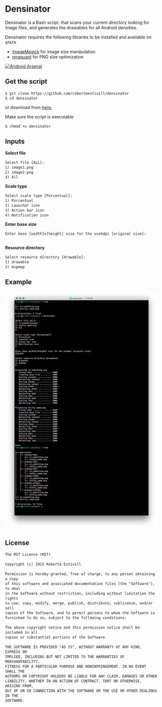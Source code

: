 # Densinator

Densinator is a Bash script, that scans your current directory looking for image files, and generates the drawables for all Android densities.


Densinator requires the following libraries to be installed and available on `$PATH`

- [ImageMagick](http://www.imagemagick.org/script/binary-releases.php) for image size manipulation
- [pngquant](https://pngquant.org/) for PNG size optimization


[![Android Arsenal](https://img.shields.io/badge/Android%20Arsenal-Densinator-green.svg?style=flat)](https://android-arsenal.com/details/1/2535)

## Get the script

```
$ git clone https://github.com/robertoestivill/densinator
$ cd densinator
```

or download from [here.](https://raw.githubusercontent.com/robertoestivill/densinator/master/densinator)


Make sure the script is executable

```bash
$ chmod +x densinator
```

## Inputs


**Select file**

```
Select file [ALL]:
1) image1.png
2) image2.png
3) All
```


**Scale type**

```
Select scale type [Porcentual]:
1) Porcentual
2) Launcher icon
3) Action bar icon
4) Notification icon
```


**Enter base size**

```
Enter base [width]x[height] size for the xxxhdpi [original size]:


```


**Resource directory**

```
Select resource directory [drawable]:
1) drawable
2) mipmap
```

## Example

![Screenshot](screenshot.png)

## License

```
The MIT License (MIT)

Copyright (c) 2015 Roberto Estivill

Permission is hereby granted, free of charge, to any person obtaining a copy
of this software and associated documentation files (the "Software"), to deal
in the Software without restriction, including without limitation the rights
to use, copy, modify, merge, publish, distribute, sublicense, and/or sell
copies of the Software, and to permit persons to whom the Software is
furnished to do so, subject to the following conditions:

The above copyright notice and this permission notice shall be included in all
copies or substantial portions of the Software.

THE SOFTWARE IS PROVIDED "AS IS", WITHOUT WARRANTY OF ANY KIND, EXPRESS OR
IMPLIED, INCLUDING BUT NOT LIMITED TO THE WARRANTIES OF MERCHANTABILITY,
FITNESS FOR A PARTICULAR PURPOSE AND NONINFRINGEMENT. IN NO EVENT SHALL THE
AUTHORS OR COPYRIGHT HOLDERS BE LIABLE FOR ANY CLAIM, DAMAGES OR OTHER
LIABILITY, WHETHER IN AN ACTION OF CONTRACT, TORT OR OTHERWISE, ARISING FROM,
OUT OF OR IN CONNECTION WITH THE SOFTWARE OR THE USE OR OTHER DEALINGS IN THE
SOFTWARE.
```
